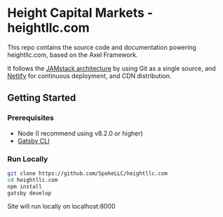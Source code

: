 # Height Capital Markets - heightllc.com

This repo contains the source code and documentation powering heightllc.com, based on the Axel Framework.

It follows the [JAMstack architecture](https://jamstack.org) by using Git as a single source, and [Netlify](netlify.com) for continuous deployment, and CDN distribution.

## Getting Started

### Prerequisites

* Node (I recommend using v8.2.0 or higher)
* [Gatsby CLI](https://www.gatsbyjs.org/docs/)

### Run Locally

```sh
git clone https://github.com/SpokeLLC/heightllc.com
cd heightllc.com
npm install
gatsby develop
```

Site will run locally on localhost:8000
